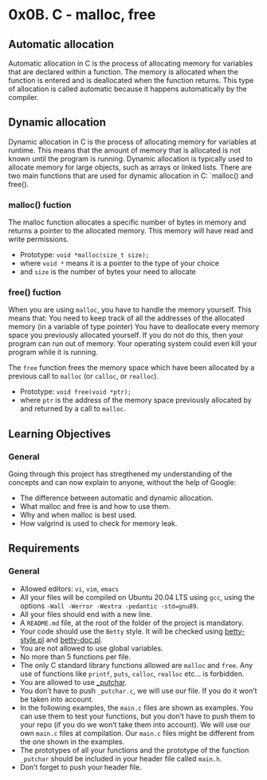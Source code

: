 # 0x0B. C - malloc, free
## Automatic allocation
Automatic allocation in C is the process of allocating memory for variables that are declared within a function. The memory is allocated when the function is entered and is deallocated when the function returns. This type of allocation is called automatic because it happens automatically by the compiler.

## Dynamic allocation
Dynamic allocation in C is the process of allocating memory for variables at runtime. This means that the amount of memory that is allocated is not known until the program is running. Dynamic allocation is typically used to allocate memory for large objects, such as arrays or linked lists. There are two main functions that are used for dynamic allocation in C: `malloc() and free().

### malloc() fuction
The malloc function allocates a specific number of bytes in memory and returns a pointer to the allocated memory. This memory will have read and write permissions.

- Prototype: `void *malloc(size_t size);`
- where `void *` means it is a pointer to the type of your choice
- and `size` is the number of bytes your need to allocate

### free() fuction
When you are using `malloc`, you have to handle the memory yourself. This means that:
You need to keep track of all the addresses of the allocated memory (in a variable of type pointer)
You have to deallocate every memory space you previously allocated yourself. If you do not do this, then your program can run out of memory. Your operating system could even kill your program while it is running.

The `free` function frees the memory space which have been allocated by a previous call to `malloc` (or `calloc`, or `realloc`).
- Prototype: `void free(void *ptr);`
- where `ptr` is the address of the memory space previously allocated by and returned by a call to `malloc`.

## Learning Objectives
### General
Going through this project has stregthened my understanding of the concepts and can now explain to anyone, without the help of Google:

- The difference between automatic and dynamic allocation.
- What malloc and free is and how to use them.
- Why and when malloc is best used.
- How valgrind is used to check for memory leak.

## Requirements
### General
- Allowed editors: `vi`, `vim`, `emacs`
- All your files will be compiled on Ubuntu 20.04 LTS using `gcc`, using the options `-Wall -Werror -Wextra -pedantic -std=gnu89`.
- All your files should end with a new line.
- A `README.md` file, at the root of the folder of the project is mandatory.
- Your code should use the `Betty` style. It will be checked using [betty-style.pl](https://github.com/alx-tools/Betty/blob/master/betty-style.pl) and [betty-doc.pl](https://github.com/alx-tools/Betty/blob/master/betty-doc.pl).
- You are not allowed to use global variables.
- No more than 5 functions per file.
- The only C standard library functions allowed are `malloc` and `free`. Any use of functions like `printf`, `puts`, `calloc`, `realloc` etc… is forbidden.
- You are allowed to use [_putchar](https://github.com/alx-tools/_putchar.c/blob/master/_putchar.c).
- You don’t have to push `_putchar.c`, we will use our file. If you do it won’t be taken into account.
- In the following examples, the `main.c` files are shown as examples. You can use them to test your functions, but you don’t have to push them to your repo (if you do we won’t take them into account). We will use our own `main.c` files at compilation. Our `main.c` files might be different from the one shown in the examples.
- The prototypes of all your functions and the prototype of the function `_putchar` should be included in your header file called `main.h`.
- Don’t forget to push your header file.